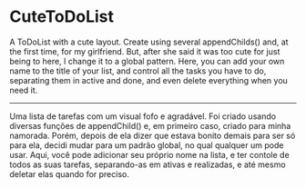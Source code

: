 # CuteToDoList

A ToDoList with a cute layout. Create using several appendChilds() and, at the first time, for my girlfriend. But, after she said it was too cute for just being to here, I change it to a global pattern. Here, you can add your own name to the title of your list, and control all the tasks you have to do, separating them in active and done, and even delete everything when you need it.
_____________________________________________

Uma lista de tarefas com um visual fofo e agradável. Foi criado usando diversas funções de appendChild() e, em primeiro caso, criado para minha namorada. Porém, depois de ela dizer que estava bonito demais para ser só para ela, decidi mudar para um padrão global, no qual qualquer um pode usar. Aqui, você pode adicionar seu próprio nome na lista, e ter contole de todos as suas tarefas, separando-as em ativas e realizadas, e até mesmo deletar elas quando for preciso.
